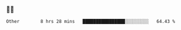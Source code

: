 ### 👨‍💻

<!--START_SECTION:waka-->

```text
Other        8 hrs 28 mins   ████████████████░░░░░░░░░   64.43 %
```

<!--END_SECTION:waka-->
